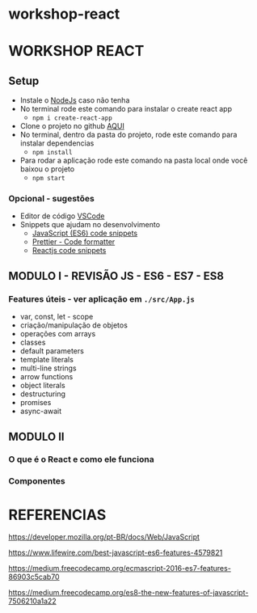 # workshop-react
# WORKSHOP REACT
## Setup
* Instale o [NodeJs](https://nodejs.org/en/) caso não tenha
* No terminal rode este comando para instalar o create react app
  * ```npm i create-react-app```
* Clone o projeto no github [AQUI](https://github.com/ramonprata/workshop-react)
* No terminal, dentro da pasta do projeto, rode este comando para instalar dependencias
    * ```npm install```
* Para rodar a aplicação rode este comando na pasta local onde você baixou o projeto
    * ```npm start``` 
### Opcional - sugestões
* Editor de código [VSCode](https://code.visualstudio.com/)
* Snippets que ajudam no desenvolvimento
    * [JavaScript (ES6) code snippets](https://github.com/dtidigitalcrafters/react-do-zero/blob/master/README.md)
    * [Prettier - Code formatter](https://marketplace.visualstudio.com/items?itemName=esbenp.prettier-vscode)
    * [Reactjs code snippets](https://marketplace.visualstudio.com/items?itemName=xabikos.ReactSnippets)

## MODULO I - REVISÃO JS - ES6 - ES7 - ES8
### Features úteis - ver aplicação em ```./src/App.js```
- var, const, let - scope
- criação/manipulação de objetos
- operações com arrays
- classes
- default parameters
- template literals
- multi-line strings
- arrow functions 
- object literals
- destructuring
- promises
- async-await

## MODULO II
### O que é o React e como ele funciona
### Componentes

# REFERENCIAS
https://developer.mozilla.org/pt-BR/docs/Web/JavaScript

https://www.lifewire.com/best-javascript-es6-features-4579821

https://medium.freecodecamp.org/ecmascript-2016-es7-features-86903c5cab70

https://medium.freecodecamp.org/es8-the-new-features-of-javascript-7506210a1a22

